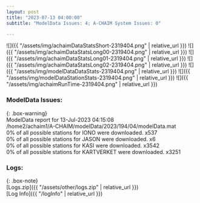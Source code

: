 ```yaml
---
layout: post
title: "2023-07-13 04:00:00"
subtitle: "ModelData Issues: 4; A-CHAIM System Issues: 0"

---
```


![]({{ "/assets/img/achaimDataStatsShort-2319404.png" | relative_url }})
![]({{ "/assets/img/achaimDataStatsLong00-2319404.png" | relative_url }})
![]({{ "/assets/img/achaimDataStatsLong01-2319404.png" | relative_url }})
![]({{ "/assets/img/achaimDataStatsLong02-2319404.png" | relative_url }})
![]({{ "/assets/img/modelDataDataStats-2319404.png" | relative_url }})
![]({{ "/assets/img/modelDataStationStats-2319404.png" | relative_url }})
![]({{ "/assets/img/achaimRunTime-2319404.png" | relative_url }})


### ModelData Issues:  
  
{: .box-warning}  
 ModelData report for 13-Jul-2023 04:15:08   
 /home2/achaim1/A-CHAIM/modelData/2023/194/04/modelData.mat   
 0% of all possible stations for IONO were downloaded. x537   
 0% of all possible stations for JASON were downloaded. x6   
 0% of all possible stations for KASI were downloaded. x3542   
 0% of all possible stations for KARTVERKET were downloaded. x3251   
  


### Logs:  
  
{: .box-note}  
[Logs.zip]({{ "/assets/other/logs.zip" | relative_url }})  
[Log Info]({{ "/logInfo" | relative_url }})  
